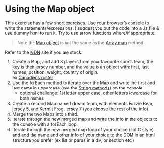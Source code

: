 # Using the Map object

This exercise has a few short exercises. Use your browser’s console to write the statements/expressions. I suggest you put the code into a .js file & use dummy html to run it. Try to use arrow functions where/if appropriate.

> Note the [Map object](https://developer.mozilla.org/en-US/docs/Web/JavaScript/Reference/Global_Objects/Map) is not the same as the [Array.map](https://developer.mozilla.org/en-US/docs/Web/JavaScript/Reference/Global_Objects/Array/map) method

Refer to the [MDN](https://developer.mozilla.org/en-US/docs/Web/JavaScript/Reference/Global_Objects/Map) site if you are stuck.

1. Create a Map, and add 3 players from your favourite sports team, the key is their jersey number, and the value is an object with: first, last names, position, weight, country of origin.
<br>ex [Canadiens roster](https://www.nhl.com/canadiens/roster)
1. Use the forEach method to iterate over the Map and write the first and last name in uppercase (see the [String methods](https://developer.mozilla.org/en-US/docs/Web/JavaScript/Reference/Global_Objects/String)) on the console.
    * optional challenge:  1st letter upper case, other letters lowercase for both names
3. Create a second Map named dream team, with elements Fozzie Bear, jersey 5, and Kermit Frog, jersey 7  (you choose the rest of the info)
4. Merge the two Maps into a third.
5. Iterate through the new merged map and write the info in the objects to the console with a forEach loop. 
6. Iterate through the new merged map loop of your choice (not C style) and add the name and other info of your choice to the DOM in an html structure you prefer (ex list or paras in a div, or section etc.)
